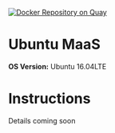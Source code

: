 [![Docker Repository on Quay](https://quay.io/repository/attcomdev/maas/status "Docker Repository on Quay")](https://quay.io/repository/attcomdev/maas)

# Ubuntu MaaS

**OS Version:** Ubuntu 16.04LTE

# Instructions
Details coming soon
